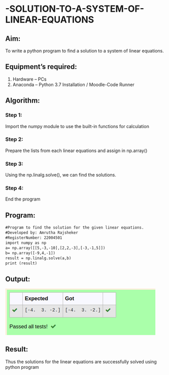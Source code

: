 # -SOLUTION-TO-A-SYSTEM-OF-LINEAR-EQUATIONS
## Aim:
To write a python program to find a solution to a system of linear equations.
## Equipment’s required:
1. 	Hardware – PCs
2. 	Anaconda – Python 3.7 Installation / Moodle-Code Runner
## Algorithm:
### Step 1: 
Import the numpy module to use the built-in functions for calculation
### Step 2: 
Prepare the lists from each linear equations and assign in np.array()
### Step 3: 
Using the np.linalg.solve(), we can find the solutions.
### Step 4: 
End the program
## Program:
```
#Program to find the solution for the given linear equations.
#Developed by: Amrutha Rajsheker 
#RegisterNumber: 22004501
import numpy as np
a= np.array([[5,-3,-10],[2,2,-3],[-3,-1,5]])
b= np.array([-9,4,-1])
result = np.linalg.solve(a,b)
print (result)
```

## Output:
!["OUTPUT"](/RESULT.png)
## Result: 
Thus the solutions for the linear equations are successfully solved using python program

